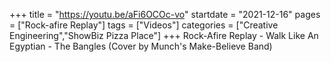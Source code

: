 +++
title = "https://youtu.be/aFi6OCOc-vo"
startdate = "2021-12-16"
pages = ["Rock-afire Replay"]
tags = ["Videos"]
categories = ["Creative Engineering","ShowBiz Pizza Place"]
+++
Rock-Afire Replay - Walk Like An Egyptian - The Bangles (Cover by Munch's Make-Believe Band)
